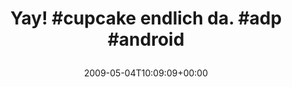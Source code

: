 ---
retweeted: false
source: <a href="http://twitter.com" rel="nofollow">Twitter Web Client</a>
entities:
  hashtags:
  - text: cupcake
    indices:
    - '5'
    - '13'
  - text: adp
    indices:
    - '26'
    - '30'
  - text: android
    indices:
    - '31'
    - '39'
  symbols: []
  user_mentions: []
  urls: []
display_text_range:
- '0'
- '39'
favorite_count: '0'
id_str: '1694555046'
truncated: false
retweet_count: '0'
id: '1694555046'
created_at: Mon May 04 10:09:09 +0000 2009
favorited: false
full_text: 'Yay! #cupcake endlich da. #adp #android'
lang: de
tags:
- cupcake
- adp
- android
- pesos/twitter
date: '2009-05-04T10:09:09+00:00'
src: https://twitter.com/bascht/status/1694555046
original_url: https://twitter.com/bascht/status/1694555046
type: twitter_tweet
text: 'Yay! #cupcake endlich da. #adp #android'
title: 'Yay! #cupcake endlich da. #adp #android

  '

---